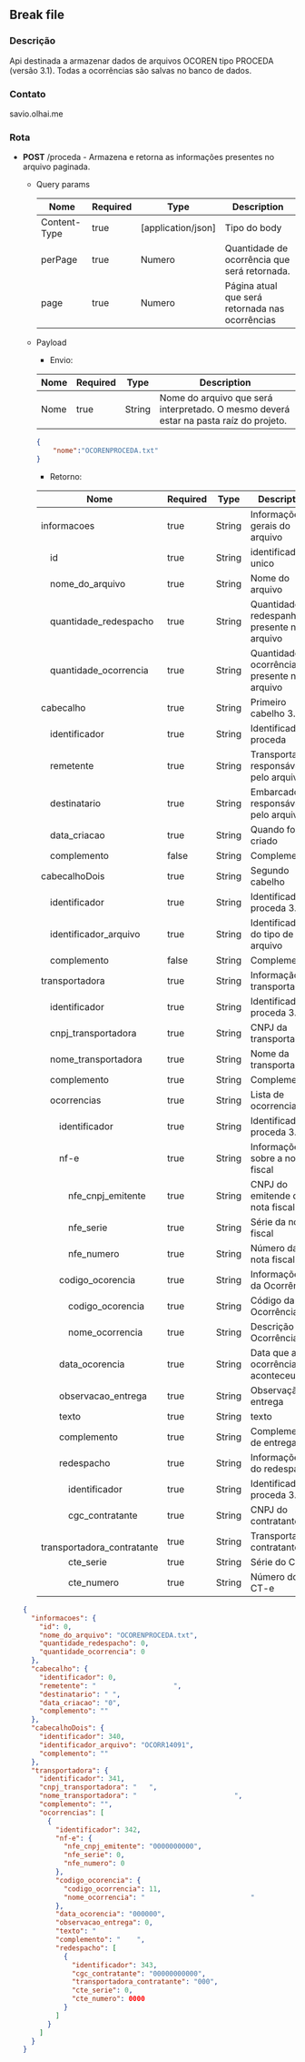 ## Break file 
### Descrição
Api destinada a armazenar dados de arquivos OCOREN tipo PROCEDA (versão 3.1). Todas a ocorrências são salvas no banco de dados.

### Contato
savio.olhai.me

### Rota

- **POST** /proceda - Armazena e retorna as informações presentes no arquivo paginada.  
  - Query params
    
    | Nome        | Required | Type              | Description                                    |
    |-------------|----------|-------------------|------------------------------------------------|
    |Content-Type |true      |[application/json] |Tipo do body                                    |
    |perPage      |true      |Numero             |Quantidade de ocorrência que será retornada.    |
    |page         |true      |Numero             |Página atual que será retornada nas ocorrências |

  - Payload
    - Envio:
    
    | Nome | Required | Type  | Description                                                                          |
    |------|----------|-------|--------------------------------------------------------------------------------------|
    |Nome  | true     |String |Nome do arquivo que será interpretado. O mesmo deverá estar na pasta raíz do projeto. |

    ``` json
    {
    	"nome":"OCORENPROCEDA.txt"
    }
    ```

    - Retorno:

    | Nome                                | Required | Type  | Description                                                                          |
    |-------------------------------------|----------|-------|--------------------------------------------------------------------------------------|
    |informacoes                                   | true     |String |Informações gerais do arquivo|
    |&emsp;id                                      | true     |String |identificador unico|
    |&emsp;nome_do_arquivo                         | true     |String |Nome do arquivo|
    |&emsp;quantidade_redespacho                   | true     |String |Quantidade de redespanho presente no arquivo|
    |&emsp;quantidade_ocorrencia                   | true     |String |Quantidade de ocorrências presente no arquivo|
    |cabecalho                                     | true     |String |Primeiro cabelho 3.1|
    |&emsp;identificador                           | true     |String |Identificador proceda|
    |&emsp;remetente                               | true     |String |Transportadora responsável pelo arquivo|
    |&emsp;destinatario                            | true     |String |Embarcador responsável pelo arquivo|
    |&emsp;data_criacao                            | true     |String |Quando foi criado|
    |&emsp;complemento                             | false    |String |Complemento|
    |cabecalhoDois                                 | true     |String |Segundo cabelho|
    |&emsp;identificador                           | true     |String |Identificador proceda 3.1|
    |&emsp;identificador_arquivo                   | true     |String |Identificador do tipo de arquivo|
    |&emsp;complemento                             | false    |String |Complemento|
    |transportadora                                | true     |String |Informação da transportadora|
    |&emsp;identificador                           | true     |String |Identificador proceda 3.1|
    |&emsp;cnpj_transportadora                     | true     |String |CNPJ da transportadora|
    |&emsp;nome_transportadora                     | true     |String |Nome da transportadora|
    |&emsp;complemento                             | true     |String |Complemento|
    |&emsp;ocorrencias                             | true     |String |Lista de ocorrencia|
    |&emsp;&emsp;identificador                     | true     |String |Identificador proceda 3.1|
    |&emsp;&emsp;nf-e                              | true     |String |Informações sobre a nota fiscal|
    |&emsp;&emsp;&emsp;nfe_cnpj_emitente           | true     |String |CNPJ do emitende da nota fiscal|
    |&emsp;&emsp;&emsp;nfe_serie                   | true     |String |Série da nota fiscal|
    |&emsp;&emsp;&emsp;nfe_numero                  | true     |String |Número da nota fiscal|
    |&emsp;&emsp;codigo_ocorencia                  | true     |String |Informações da Ocorrência|
    |&emsp;&emsp;&emsp;codigo_ocorencia            | true     |String |Código da Ocorrência|
    |&emsp;&emsp;&emsp;nome_ocorrencia             | true     |String |Descrição da Ocorrência|
    |&emsp;&emsp;data_ocorencia                    | true     |String |Data que a ocorrência aconteceu|
    |&emsp;&emsp;observacao_entrega                | true     |String |Observação da entrega|
    |&emsp;&emsp;texto                             | true     |String |texto|
    |&emsp;&emsp;complemento                       | true     |String |Complemento de entrega|
    |&emsp;&emsp;redespacho                        | true     |String |Informações do redespacho|
    |&emsp;&emsp;&emsp;identificador               | true     |String |Identificador proceda 3.1|
    |&emsp;&emsp;&emsp;cgc_contratante             | true     |String |CNPJ do contratante|
    |&emsp;&emsp;&emsp;transportadora_contratante  | true     |String |Transportadora contratante|
    |&emsp;&emsp;&emsp;cte_serie                   | true     |String |Série do CT-e|
    |&emsp;&emsp;&emsp;cte_numero                  | true     |String |Número do CT-e|
    
  
  ``` json
  {
    "informacoes": {
      "id": 0,
      "nome_do_arquivo": "OCORENPROCEDA.txt",
      "quantidade_redespacho": 0,
      "quantidade_ocorrencia": 0
    },
    "cabecalho": {
      "identificador": 0,
      "remetente": "                   ",
      "destinatario": " ",
      "data_criacao": "0",
      "complemento": ""
    },
    "cabecalhoDois": {
      "identificador": 340,
      "identificador_arquivo": "OCORR14091",
      "complemento": ""
    },
    "transportadora": {
      "identificador": 341,
      "cnpj_transportadora": "   ",
      "nome_transportadora": "                        ",
      "complemento": "",
      "ocorrencias": [
        {
          "identificador": 342,
          "nf-e": {
            "nfe_cnpj_emitente": "0000000000",
            "nfe_serie": 0,
            "nfe_numero": 0
          },
          "codigo_ocorencia": {
            "codigo_ocorrencia": 11,
            "nome_ocorrencia": "                          "
          },
          "data_ocorencia": "000000",
          "observacao_entrega": 0,
          "texto": "                                                                       ",
          "complemento": "    ",
          "redespacho": [
            {
              "identificador": 343,
              "cgc_contratante": "00000000000",
              "transportadora_contratante": "000",
              "cte_serie": 0,
              "cte_numero": 0000
            }
          ]
        }
      ]
    }
  }
```
    

